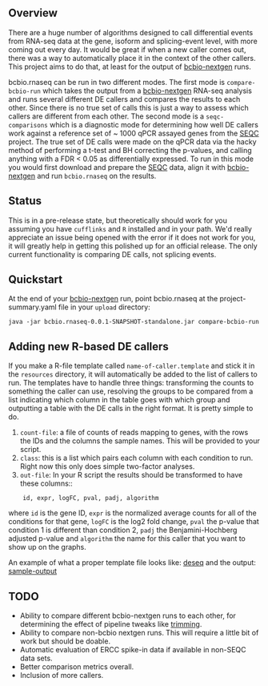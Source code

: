 <head>
    <script type="text/javascript"
            src="http://cdn.mathjax.org/mathjax/latest/MathJax.js?config=TeX-AMS-MML_HTMLorMML">
    </script>
</head>

## Overview

There are a huge number of algorithms designed to call differential
events from RNA-seq data at the gene, isoform and splicing-event
level, with more coming out every day. It would be great if when a new
caller comes out, there was a way to automatically place it in the
context of the other callers. This project aims to do that, at least
for the output of [bcbio-nextgen][bcbio-nextgen] runs.

bcbio.rnaseq can be run in two different modes.  The first mode is
``compare-bcbio-run`` which takes the output from a
[bcbio-nextgen][bcbio-nextgen]
RNA-seq analysis and runs several different DE callers and compares
the results to each other. Since there is no true set of calls this is
just a way to assess which callers are different from each other.  The
second mode is a ``seqc-comparisons`` which is a diagnostic mode for
determining how well DE callers work against a reference set of ~ 1000
qPCR assayed genes from the [SEQC][SEQC] project. The true set of DE
calls were made on the qPCR data via the hacky method of performing a
t-test and BH correcting the p-values, and calling anything with a
FDR < 0.05 as differentially expressed. To run in this mode you would
first download and prepare the [SEQC][SEQC] data, align it with
[bcbio-nextgen][bcbio-nextgen] and run ``bcbio.rnaseq`` on the results.

## Status
This is in a pre-release state, but theoretically should work for you
assuming you have ``cufflinks`` and ``R`` installed and in your path.
We'd really appreciate an issue being opened with the error if it does
not work for you, it will greatly help in getting this polished up for
an official release. The only current functionality is comparing DE
calls, not splicing events.

## Quickstart

At the end of your [bcbio-nextgen][bcbio-nextgen] run, point
bcbio.rnaseq at the project-summary.yaml file in your
``upload`` directory:

    java -jar bcbio.rnaseq-0.0.1-SNAPSHOT-standalone.jar compare-bcbio-run

## Adding new R-based DE callers

If you make a R-file template called ``name-of-caller.template`` and
stick it in the ``resources`` directory, it will automatically be
added to the list of callers to run. The templates have to handle
three things: transforming the counts to something the caller can use,
resolving the groups to be compared from a list indicating which
column in the table goes with which group and outputting a table with
the DE calls in the right format. It is pretty simple to do.

1. ``count-file``: a file of counts of reads mapping to genes, with
the rows the IDs and the columns the sample names. This will be
provided to your script.
2. ``class``: this is a list which pairs each column with each
   condition to run.  Right now this only does simple two-factor
   analyses.
3. ``out-file``: In your R script the results should be transformed to
   have these columns::

```
    id, expr, logFC, pval, padj, algorithm
```

where ``id`` is the gene ID, ``expr`` is the normalized average counts
for all of the conditions for that gene, ``logFC`` is the log2 fold
change, ``pval`` the p-value that condition 1 is different than
condition 2, ``padj`` the Benjamini-Hochberg adjusted p-value and
``algorithm`` the name for this caller that you want to show up on the
graphs.

An example of what a proper template file looks like: [deseq][deseq]
and the output: [sample-output][sample-output]

## TODO

* Ability to compare different bcbio-nextgen runs to each other, for
  determining the effect of pipeline tweaks like [trimming][trimming].
* Ability to compare non-bcbio nextgen runs. This will require a
  little bit of work but should be doable.
* Automatic evaluation of ERCC spike-in data if available in non-SEQC
  data sets.
* Better comparison metrics overall.
* Inclusion of more callers.

[SEQC]: http://www.ncbi.nlm.nih.gov/geo/query/acc.cgi?acc=GSE49712
[deseq]: https://raw.github.com/roryk/bcbio.rnaseq/master/resources/deseq.template?token=414586__eyJzY29wZSI6IlJhd0Jsb2I6cm9yeWsvYmNiaW8ucm5hc2VxL21hc3Rlci9yZXNvdXJjZXMvZGVzZXEudGVtcGxhdGUiLCJleHBpcmVzIjoxMzg5MDIzNDQ2fQ%3D%3D--280e317fb477c6bbe3aa89e09ec598f46e7847d3
[sample-output]: https://raw.github.com/roryk/bcbio.rnaseq/master/resources/test-analysis/deseq_A_vs_B.tsv?token=414586__eyJzY29wZSI6IlJhd0Jsb2I6cm9yeWsvYmNiaW8ucm5hc2VxL21hc3Rlci9yZXNvdXJjZXMvdGVzdC1hbmFseXNpcy9kZXNlcV9BX3ZzX0IudHN2IiwiZXhwaXJlcyI6MTM4OTAyMzQ5Nn0%3D--f1e0e3f110d49e0ab961426f4d608bd86d195e3d
[trimming]: http://biorxiv.org/content/early/2013/12/23/000422
[bcbio-nextgen]: https://github.com/chapmanb/bcbio-nextgen
